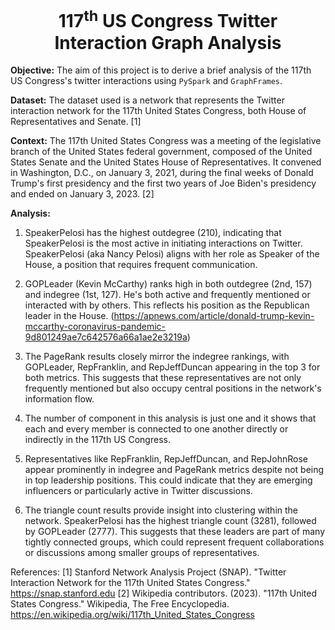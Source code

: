 <h1><center>117<sup>th</sup> US Congress Twitter Interaction Graph Analysis</center></h1>

**Objective:** The aim of this project is to derive a brief analysis of the 117th US Congress's twitter interactions using `PySpark` and `GraphFrames`.

**Dataset:** The dataset used is a network that represents the Twitter interaction network for the 117th United States Congress, both House of Representatives and Senate. [1]

**Context:** The 117th United States Congress was a meeting of the legislative branch of the United States federal government, composed of the United States Senate and the United States House of Representatives. It convened in Washington, D.C., on January 3, 2021, during the final weeks of Donald Trump's first presidency and the first two years of Joe Biden's presidency and ended on January 3, 2023. [2]

**Analysis:**
1. SpeakerPelosi has the highest outdegree (210), indicating that SpeakerPelosi is the most active in initiating interactions on Twitter. SpeakerPelosi (aka Nancy Pelosi) aligns with her role as Speaker of the House, a position that requires frequent communication.

2. GOPLeader (Kevin McCarthy) ranks high in both outdegree (2nd, 157) and indegree (1st, 127). He's both active and frequently mentioned or interacted with by others. This reflects his position as the Republican leader in the House. (https://apnews.com/article/donald-trump-kevin-mccarthy-coronavirus-pandemic-9d801249ae7c642576a66a1ae2e3219a)

3. The PageRank results closely mirror the indegree rankings, with GOPLeader, RepFranklin, and RepJeffDuncan appearing in the top 3 for both metrics. This suggests that these representatives are not only frequently mentioned but also occupy central positions in the network's information flow.

4. The number of component in this analysis is just one and it shows that each and every member is connected to one another directly or indirectly in the 117th US Congress.

5. Representatives like RepFranklin, RepJeffDuncan, and RepJohnRose appear prominently in indegree and PageRank metrics despite not being in top leadership positions. This could indicate that they are emerging influencers or particularly active in Twitter discussions.

6. The triangle count results provide insight into clustering within the network. SpeakerPelosi has the highest triangle count (3281), followed by GOPLeader (2777). This suggests that these leaders are part of many tightly connected groups, which could represent frequent collaborations or discussions among smaller groups of representatives.

References:
[1] Stanford Network Analysis Project (SNAP). "Twitter Interaction Network for the 117th United States Congress." https://snap.stanford.edu
[2] Wikipedia contributors. (2023). "117th United States Congress." Wikipedia, The Free Encyclopedia. https://en.wikipedia.org/wiki/117th_United_States_Congress
